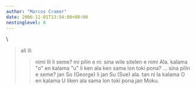 ```yaml
---
author: "Marcos Cramer"
date: 2006-11-01T13:54:00+00:00
nestinglevel: 0
---
```

\
> ali ili
>>nimi Ili li seme? mi pilin e ni: sina wile sitelen e nimi Ala.
>kalama "o" en kalama "u" li ken ala ken sama lon toki pona? ... sina
>pilin e seme?
>>jan So (George) li jan Su (Sue) ala. tan ni la kalama O en kalama U liken ala sama lon toki pona.jan Moku.